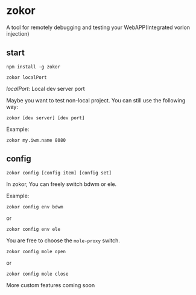 # zokor

A tool for remotely debugging and testing your WebAPP(Integrated vorlon injection)

## start

`npm install -g zokor`

`zokor localPort`

*localPort:* Local dev server port

Maybe you want to test non-local project. You can still use the following way:

`zokor [dev server] [dev port]`

Example:

`zokor my.iwm.name 8080`

## config

`zokor config [config item] [config set]`

In zokor, You can freely switch bdwm or ele. 

Example:

`zokor config env bdwm`

or

`zokor config env ele`

You are free to choose the `mole-proxy` switch.

`zokor config mole open`

or

`zokor config mole close`

More custom features coming soon